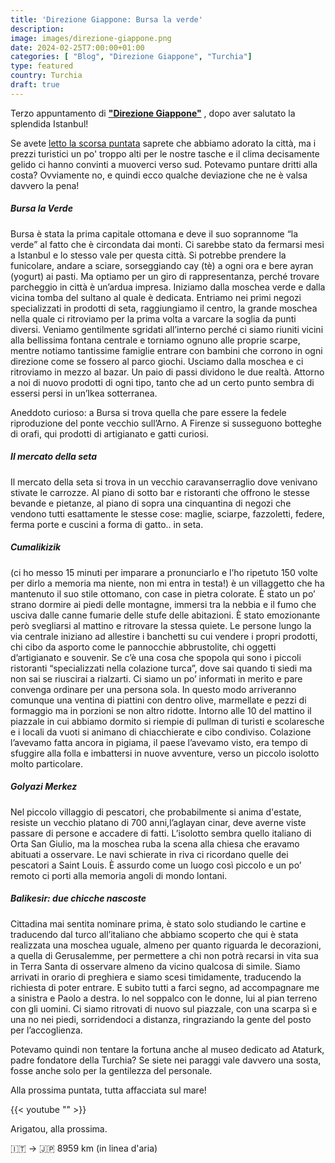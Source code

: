 ```yaml
---
title: 'Direzione Giappone: Bursa la verde'
description: 
image: images/direzione-giappone.png
date: 2024-02-25T7:00:00+01:00
categories: [ "Blog", "Direzione Giappone", "Turchia"]
type: featured  
country: Turchia 
draft: true
---
```


Terzo appuntamento di **["Direzione Giappone"](/categories/direzione-giappone)** , dopo aver salutato la splendida Istanbul! 

Se avete [letto la scorsa puntata](/blog/direzione-giappone-2-istanbul-che-spettacolo) saprete che abbiamo adorato la città, ma i prezzi turistici un po' troppo alti per le nostre tasche e il clima decisamente gelido ci hanno convinti a muoverci verso sud. 
Potevamo puntare dritti alla costa? Ovviamente no, e quindi ecco qualche deviazione che ne è valsa davvero la pena! 

##### Bursa la Verde 

Bursa è stata la prima capitale ottomana e deve il suo soprannome “la verde” al fatto che è circondata dai monti. Ci sarebbe stato da fermarsi mesi a Istanbul e lo stesso vale per questa città.
Si potrebbe prendere la funicolare, andare a sciare, sorseggiando cay (tè) a ogni ora e bere ayran (yogurt) ai pasti. Ma optiamo per un giro di rappresentanza, perché trovare parcheggio in città è un’ardua impresa. 
Iniziamo dalla moschea verde e dalla vicina tomba del sultano al quale è dedicata. Entriamo nei primi negozi specializzati in prodotti di seta, raggiungiamo il centro, la grande moschea nella quale ci ritroviamo per la prima volta a varcare la soglia da punti diversi. Veniamo gentilmente sgridati all’interno perché ci siamo riuniti vicini alla bellissima fontana centrale e torniamo ognuno alle proprie scarpe, mentre notiamo tantissime famiglie entrare con bambini che corrono in ogni direzione come se fossero al parco giochi.
Usciamo dalla moschea e ci ritroviamo in mezzo al bazar. Un paio di passi dividono le due realtà. Attorno a noi di nuovo prodotti di ogni tipo, tanto che ad un certo punto sembra di essersi persi in un’Ikea sotterranea. 

Aneddoto curioso: a Bursa si trova quella che pare essere la fedele riproduzione del ponte vecchio sull’Arno. A Firenze si susseguono botteghe di orafi, qui prodotti di artigianato e gatti curiosi. 
 
##### Il mercato della seta

Il mercato della seta si trova in un vecchio caravanserraglio dove venivano stivate le carrozze. Al piano di sotto bar e ristoranti che offrono le stesse bevande e pietanze, al piano di sopra una cinquantina di negozi che vendono tutti esattamente le stesse cose: maglie, sciarpe, fazzoletti, federe, ferma porte e cuscini a forma di gatto.. in seta. 


##### Cumalikizik 

(ci ho messo 15 minuti per imparare a pronunciarlo e l’ho ripetuto 150 volte per dirlo a memoria ma niente, non mi entra in testa!) è un villaggetto che ha mantenuto il suo stile ottomano, con case in pietra colorate. È stato un po’ strano dormire ai piedi delle montagne, immersi tra la nebbia e il fumo che usciva dalle canne fumarie delle stufe delle abitazioni. 
È stato emozionante però svegliarsi al mattino e ritrovare la stessa quiete. Le persone lungo la via centrale iniziano ad allestire i banchetti su cui vendere i propri prodotti, chi cibo da asporto come le pannocchie abbrustolite, chi oggetti d’artigianato e souvenir. 
Se c’è una cosa che spopola qui sono i piccoli ristoranti “specializzati nella colazione turca”, dove sai quando ti siedi ma non sai se riuscirai a rialzarti. Ci siamo un po’ informati in merito e pare convenga ordinare per una persona sola. In questo modo arriveranno comunque una ventina di piattini con dentro olive, marmellate e pezzi di formaggio ma in porzioni se non altro ridotte. Intorno alle 10 del mattino il piazzale in cui abbiamo dormito si riempie di pullman di turisti e scolaresche e i locali da vuoti si animano di chiacchierate e cibo condiviso. 
Colazione l’avevamo fatta ancora in pigiama, il paese l’avevamo visto, era tempo di sfuggire alla folla e imbattersi in nuove avventure, verso un piccolo isolotto molto particolare. 

##### Golyazi Merkez 

Nel piccolo villaggio di pescatori, che probabilmente si anima d'estate, resiste un vecchio platano di 700 anni,l’aglayan cinar, deve averne viste passare di persone e accadere di fatti. 
L’isolotto sembra quello italiano di Orta San Giulio, ma la moschea ruba la scena alla chiesa che eravamo abituati a osservare. Le navi schierate in riva ci ricordano quelle dei pescatori a Saint Louis. È assurdo come un luogo così piccolo e un po’ remoto ci porti alla memoria angoli di mondo lontani.

##### Balikesir: due chicche nascoste 

Cittadina mai sentita nominare prima, è stato solo studiando le cartine e traducendo dal turco all’italiano che abbiamo scoperto che qui è stata realizzata una moschea uguale, almeno per quanto riguarda le decorazioni, a quella di Gerusalemme, per permettere a chi non potrà recarsi in vita sua in Terra Santa di osservare almeno da vicino qualcosa di simile. 
Siamo arrivati in orario di preghiera e siamo scesi timidamente, traducendo la richiesta di poter entrare. E subito tutti a farci segno, ad accompagnare me a sinistra e Paolo a destra. Io nel soppalco con le donne, lui al pian terreno con gli uomini. Ci siamo ritrovati di nuovo sul piazzale, con una scarpa sì e una no nei piedi, sorridendoci a distanza, ringraziando la gente del posto per l’accoglienza. 

Potevamo quindi non tentare la fortuna anche al museo dedicato ad Ataturk, padre fondatore della Turchia? Se siete nei paraggi vale davvero una sosta, fosse anche solo per la gentilezza del personale. 

Alla prossima puntata, tutta affacciata sul mare!


{{< youtube "" >}}

Arigatou, alla prossima.

🇮🇹 → 🇯🇵 8959 km (in linea d'aria)